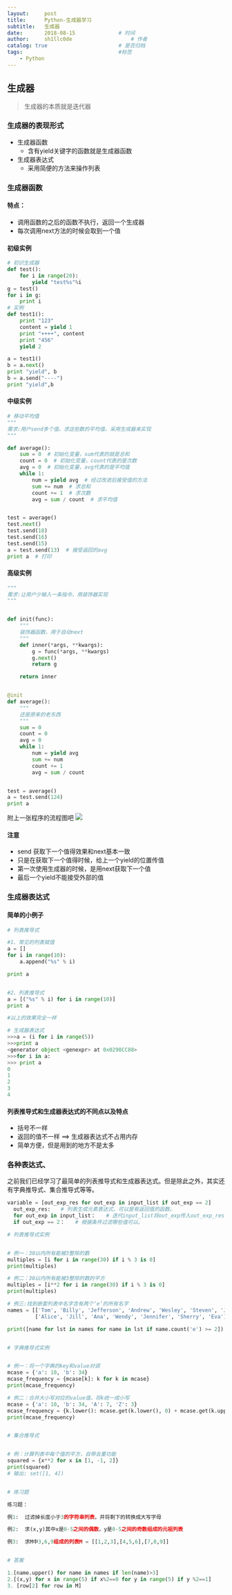 ```yaml
---
layout:     post
title:      Python-生成器学习
subtitle:   生成器
date:       2018-08-15 				# 时间
author:     sh1llc0de					# 作者
catalog: true 						# 是否归档
tags:								#标签
    - Python
---
```


## 生成器
>生成器的本质就是迭代器

### 生成器的表现形式
* 生成器函数
	*  含有yield关键字的函数就是生成器函数
*  生成器表达式
	* 采用简便的方法来操作列表

### 生成器函数
#### 特点：
* 调用函数的之后的函数不执行，返回一个生成器
* 每次调用next方法的时候会取到一个值
	
#### 初级实例
```python
# 初识生成器
def test():
    for i in range(20):
        yield "test%s"%i
g = test()
for i in g:
    print i
# 实例
def test1():
    print "123"
    content = yield 1
    print "++++", content
    print "456"
    yield 2

a = test1()
b = a.next()
print "yield", b
b = a.send("----")
print "yield",b
```

#### 中级实例
```python
# 移动平均值
"""
需求:用户send多个值，求这些数的平均值，采用生成器来实现
"""

def average():
    sum = 0  # 初始化变量，sum代表的就是总和
    count = 0  # 初始化变量，count代表的是次数
    avg = 0  # 初始化变量，avg代表的是平均值
    while 1:
        num = yield avg  # 经过改进后接受值的方法
        sum += num  # 求总和
        count += 1  # 求次数
        avg = sum / count  # 求平均值


test = average()
test.next()
test.send(18)
test.send(16)
test.send(15)
a = test.send(13)  # 接受返回的avg
print a  # 打印
```

#### 高级实例
```python
"""
需求:让用户少输入一条指令，用装饰器实现
"""


def init(func):
    """
    装饰器函数，用于自动next 
    """
    def inner(*args, **kwargs):
        g = func(*args, **kwargs)
        g.next()
        return g

    return inner


@init
def average():
    """
    还是原来的老东西
    """
    sum = 0
    count = 0
    avg = 0
    while 1:
        num = yield avg
        sum += num
        count += 1
        avg = sum / count


test = average()
a = test.send(124)
print a
```
附上一张程序的流程图吧
![](https://s1.ax1x.com/2018/08/16/PR6lo8.png)


#### 注意
*  send 获取下一个值得效果和next基本一致
*  只是在获取下一个值得时候，给上一个yield的位置传值
*  第一次使用生成器的时候，是用next获取下一个值
*  最后一个yield不能接受外部的值

### 生成器表达式
#### 简单的小例子
```python
# 列表推导式

#1、常见的列表赋值
a = []
for i in range(10):
    a.append("%s" % i)

print a


#2、列表推导式
a = [("%s" % i) for i in range(10)]
print a

#以上的效果完全一样

# 生成器表达式
>>>a = (i for i in range(5))
>>>print a
<generator object <genexpr> at 0x0298CC88>
>>>for i in a:
>>>	print a
0
1
2
3
4
```
#### 列表推导式和生成器表达式的不同点以及特点
* 括号不一样
* 返回的值不一样 ==> 生成器表达式不占用内存
* 简单方便，但是用到的地方不是太多

### 各种表达式、
之前我们已经学习了最简单的列表推导式和生成器表达式。但是除此之外，其实还有字典推导式、集合推导式等等。

```python
variable = [out_exp_res for out_exp in input_list if out_exp == 2]
  out_exp_res:　　# 列表生成元素表达式，可以是有返回值的函数。
  for out_exp in input_list：　　# 迭代input_list将out_exp传入out_exp_res表达式中。
  if out_exp == 2：　　# 根据条件过滤哪些值可以。

# 列表推导式实例


# 例一：30以内所有能被3整除的数
multiples = [i for i in range(30) if i % 3 is 0]
print(multiples)

# 例二：30以内所有能被3整除的数的平方
multiples = [i**2 for i in range(30) if i % 3 is 0]
print(multiples)

# 例三:找到嵌套列表中名字含有两个‘e’的所有名字
names = [['Tom', 'Billy', 'Jefferson', 'Andrew', 'Wesley', 'Steven', 'Joe'],
         ['Alice', 'Jill', 'Ana', 'Wendy', 'Jennifer', 'Sherry', 'Eva']]

print([name for lst in names for name in lst if name.count('e') >= 2])  # 注意遍历顺序


# 字典推导式实例


# 例一：将一个字典的key和value对调
mcase = {'a': 10, 'b': 34}
mcase_frequency = {mcase[k]: k for k in mcase}
print(mcase_frequency)

# 例二：合并大小写对应的value值，将k统一成小写
mcase = {'a': 10, 'b': 34, 'A': 7, 'Z': 3}
mcase_frequency = {k.lower(): mcase.get(k.lower(), 0) + mcase.get(k.upper(), 0) for k in mcase.keys()}
print(mcase_frequency)


# 集合推导式


# 例：计算列表中每个值的平方，自带去重功能
squared = {x**2 for x in [1, -1, 2]}
print(squared)
# 输出: set([1, 4])


# 练习题

练习题：

例1:  过滤掉长度小于3的字符串列表，并将剩下的转换成大写字母

例2:  求(x,y)其中x是0-5之间的偶数，y是0-5之间的奇数组成的元祖列表

例3:  求M中3,6,9组成的列表M = [[1,2,3],[4,5,6],[7,8,9]]


# 答案

1.[name.upper() for name in names if len(name)>3] 
2.[(x,y) for x in range(5) if x%2==0 for y in range(5) if y %2==1] 
3. [row[2] for row in M] 

```



